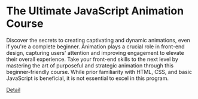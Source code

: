 # The Ultimate JavaScript Animation Course

Discover the secrets to creating captivating and dynamic animations, even if you're a complete beginner. Animation plays a crucial role in front-end design, capturing users' attention and improving engagement to elevate their overall experience. Take your front-end skills to the next level by mastering the art of purposeful and strategic animation through this beginner-friendly course. While prior familiarity with HTML, CSS, and basic JavaScript is beneficial, it is not essential to excel in this program. 

[Detail](https://eduitfree.com/courses/the-ultimate-javascript-animation-course)